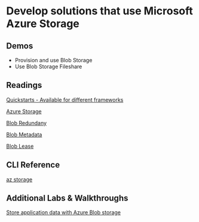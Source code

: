 # Develop solutions that use Microsoft Azure Storage

## Demos

- Provision and use Blob Storage
- Use Blob Storage Fileshare

## Readings

[Quickstarts - Available for different frameworks](https://docs.microsoft.com/en-us/azure/storage/blobs/storage-quickstart-blobs-java?tabs=powershell)

[Azure Storage](https://docs.microsoft.com/en-us/azure/storage/)

[Blob Redundany](https://docs.microsoft.com/en-us/azure/storage/common/storage-redundancy)

[Blob Metadata](https://docs.microsoft.com/en-us/azure/storage/blobs/storage-blob-properties-metadata?tabs=dotnet)

[Blob Lease](https://docs.microsoft.com/en-us/rest/api/storageservices/lease-blob)

## CLI Reference

[az storage](https://docs.microsoft.com/en-us/cli/azure/storage?view=azure-cli-latest)

## Additional Labs & Walkthroughs

[Store application data with Azure Blob storage](https://docs.microsoft.com/en-us/learn/modules/store-app-data-with-azure-blob-storage/)
